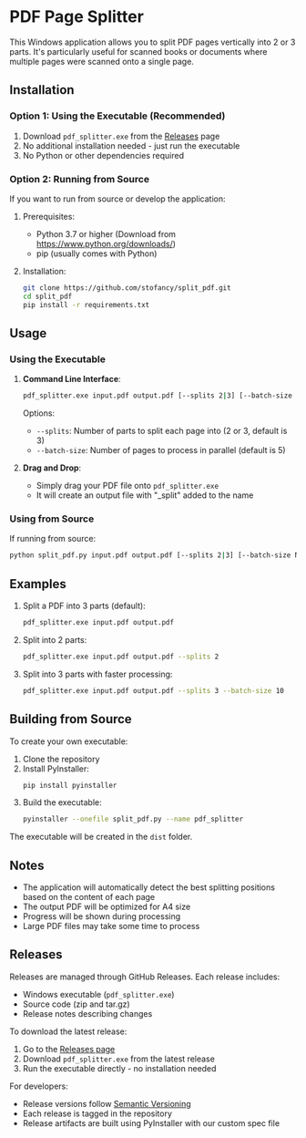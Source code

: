 # PDF Page Splitter

This Windows application allows you to split PDF pages vertically into 2 or 3 parts. It's particularly useful for scanned books or documents where multiple pages were scanned onto a single page.

## Installation

### Option 1: Using the Executable (Recommended)

1. Download `pdf_splitter.exe` from the [Releases](https://github.com/stofancy/split_pdf/releases/latest) page
2. No additional installation needed - just run the executable
3. No Python or other dependencies required

### Option 2: Running from Source

If you want to run from source or develop the application:

1. Prerequisites:
   - Python 3.7 or higher (Download from https://www.python.org/downloads/)
   - pip (usually comes with Python)

2. Installation:
   ```bash
   git clone https://github.com/stofancy/split_pdf.git
   cd split_pdf
   pip install -r requirements.txt
   ```

## Usage

### Using the Executable

1. **Command Line Interface**:
   ```bash
   pdf_splitter.exe input.pdf output.pdf [--splits 2|3] [--batch-size NUMBER]
   ```

   Options:
   - `--splits`: Number of parts to split each page into (2 or 3, default is 3)
   - `--batch-size`: Number of pages to process in parallel (default is 5)

2. **Drag and Drop**:
   - Simply drag your PDF file onto `pdf_splitter.exe`
   - It will create an output file with "_split" added to the name

### Using from Source

If running from source:
```bash
python split_pdf.py input.pdf output.pdf [--splits 2|3] [--batch-size NUMBER]
```

## Examples

1. Split a PDF into 3 parts (default):
   ```bash
   pdf_splitter.exe input.pdf output.pdf
   ```

2. Split into 2 parts:
   ```bash
   pdf_splitter.exe input.pdf output.pdf --splits 2
   ```

3. Split into 3 parts with faster processing:
   ```bash
   pdf_splitter.exe input.pdf output.pdf --splits 3 --batch-size 10
   ```

## Building from Source

To create your own executable:

1. Clone the repository
2. Install PyInstaller:
   ```bash
   pip install pyinstaller
   ```
3. Build the executable:
   ```bash
   pyinstaller --onefile split_pdf.py --name pdf_splitter
   ```
   
The executable will be created in the `dist` folder.

## Notes

- The application will automatically detect the best splitting positions based on the content of each page
- The output PDF will be optimized for A4 size
- Progress will be shown during processing
- Large PDF files may take some time to process

## Releases

Releases are managed through GitHub Releases. Each release includes:
- Windows executable (`pdf_splitter.exe`)
- Source code (zip and tar.gz)
- Release notes describing changes

To download the latest release:
1. Go to the [Releases page](https://github.com/stofancy/split_pdf/releases)
2. Download `pdf_splitter.exe` from the latest release
3. Run the executable directly - no installation needed

For developers:
- Release versions follow [Semantic Versioning](https://semver.org/)
- Each release is tagged in the repository
- Release artifacts are built using PyInstaller with our custom spec file
